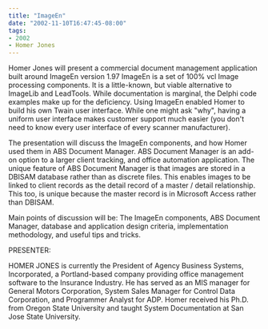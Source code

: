 ```yaml
---
title: "ImageEn"
date: "2002-11-10T16:47:45-08:00"
tags:
- 2002
- Homer Jones
---
```


Homer Jones will present a commercial document management application built around ImageEn version 1.97 ImageEn is a set of 100% vcl Image processing components. It is a little-known, but viable alternative to ImageLib and LeadTools. While documentation is marginal, the Delphi code examples make up for the deficiency.  Using ImageEn enabled Homer to build his own Twain user interface. While one might ask "why", having a uniform user interface makes customer support much easier (you don't need to know every user interface of every scanner manufacturer).

The presentation will discuss the ImageEn components, and how Homer used them in ABS Document Manager. ABS Document Manager is an add-on option to a larger client tracking, and office automation application. The unique feature of ABS Document Manager is that images are stored in a DBISAM database rather than as discrete files. This enables images to be linked to client records as the detail record of a master / detail relationship. This too, is unique because the master record is in Microsoft Access rather than DBISAM.

Main points of discussion will be: The ImageEn components, ABS Document Manager, database and application design criteria, implementation methodology, and useful tips and tricks.

PRESENTER:

HOMER JONES is currently the President of Agency Business Systems, Incorporated, a Portland-based company providing office management software to the Insurance Industry.  He has served as an MIS manager for General Motors Corporation, System Sales Manager for Control Data Corporation, and Programmer Analyst for ADP.  Homer received his Ph.D. from Oregon State University and taught System Documentation at San Jose State University.
